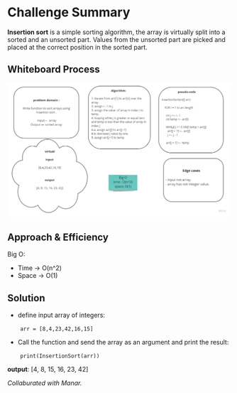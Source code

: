 # Challenge Summary
<!-- Description of the challenge -->
**Insertion sort** is a simple sorting algorithm, the array is virtually split into a sorted and an unsorted part. Values from the unsorted part are picked and placed at the correct position in the sorted part.

## Whiteboard Process
<!-- Embedded whiteboard image -->
![insertion-sort](../assets/insertion-sort.jpg)

## Approach & Efficiency
<!-- What approach did you take? Why? What is the Big O space/time for this approach? -->
Big O:
- Time -> O(n^2) 
- Space -> O(1)

## Solution
<!-- Show how to run your code, and examples of it in action -->

- define input array of integers:

```
    arr = [8,4,23,42,16,15]
```


- Call the function and send the array as an argument and print the result:

```
    print(InsertionSort(arr))
```
**output**: [4, 8, 15, 16, 23, 42]


*Collaburated with Manar.*